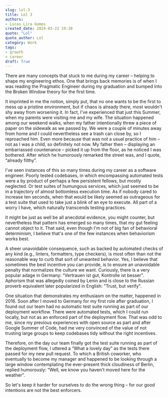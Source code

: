 ```yaml
---
slug: lol-3
title: Lol 3
authors:
- Lucas Lira Gomes
created_date: 2024-03-22 19:30
quote: "Lol"
quote_author: Lol
category: Work
tags:
- growth
- career
draft: True
---
```


There are many concepts that stuck to me during my career – helping to shape my engineering ethos. One that brings back memories is of when I was reading the Pragmatic Engineer during my graduation and bumped into the Broken Window theory for the first time.

It imprinted in me the notion, simply put, that no one wants to be the first to mess up a pristine environment, but if chaos is already there, most wouldn't shy away from worsening it. In fact, I've experienced that just this Summer, when my parents were visiting me and my wife. The situation happened among our weekend walks, when my father intentionally threw a piece of paper on the sidewalk as we passed by. We were a couple of minutes away from home and I could nevertheless see a trash can close by, so I reproached him. Even more because that was not a usual practice of him – not as I was a child, so definitely not now. My father then – displaying an embarrassed countenance – picked it up from the floor, as he noticed I was bothered. After which he humorously remarked the street was, and I quote, “already filthy”.

I've seen instances of this so many times during my career as a software engineer. Poorly tested codebases, in which encompassing automated tests were a by product of perhaps a few persistent fellows, but mostly neglected. Or test suites of humungous services, which just seemed to be in a trajectory of almost bottomless execution time. As if nobody cared to increase ten seconds, when that would be likely seemed as outrageous for a test suite that used to take just a blink of an eye to execute. All part of a worry I have, which naturally transcends testing practices.

It might be just as well be all anecdotal evidence, you might counter, but nevertheless that pattern has emerged so many times, that my gut feeling cannot object to it. That said, even though I'm not of big fan of behavioral determinism, I believe that's one of the few instances when behaviorism works best.

A sheer unavoidable consequence, such as backed by automated checks of any kind (e.g., linters, formatters, type checkers), is most often than not the reasonable way to curb that sort of unwanted behavior. Yes, I believe that sometimes the best incentive you can provide, is to ensure an unavoidable penalty that normalizes the culture we want. Curiously, there is a very popular adage in Germany: “Vertrauen ist gut, Kontrolle ist besser”. Aphorism that was allegedly coined by Lenin and is close to the Russian proverb equivalent later popularized in English: "Trust, but verify".

One situation that demonstrates my enthusiasm on the matter, happened in 2016. Soon after I moved to Germany for my first role after graduation, I found out our team had no automatic test suite running as part of our deployment workflow. There were automated tests, which I could run locally, but not as an enforced part of the deployment flow. That was odd to me, since my previous experiences with open source as part and after Google Summer of Code, had me very convinced of the value of not trusting large groups to keep codebases tidy without the right incentives.

Therefore, on the day our team finally got the test suite running as part of the deployment flow, I uttered a “What a lovely day” as the tests there passed for my new pull request. To which a British coworker, who eventually to become my manager and happened to be looking through a large window contemplating the ever-present thick cloudiness of Berlin, replied humorously: “Well, we know you haven't moved here for the weather”.

So let's keep it harder for ourselves to do the wrong thing – for our good intentions are not the best enforcers.
